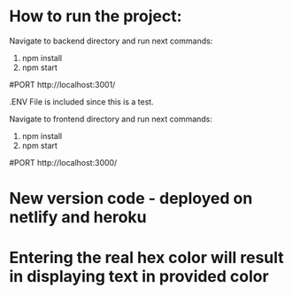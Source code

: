# How to run the project:

Navigate to backend directory and run next commands:

1. npm install
2. npm start

#PORT http://localhost:3001/

.ENV File is included since this is a test.

Navigate to frontend directory and run next commands:

1. npm install
2. npm start

#PORT http://localhost:3000/


# New version code - deployed on netlify and heroku 

# Entering the real hex color will result in displaying text in provided color

